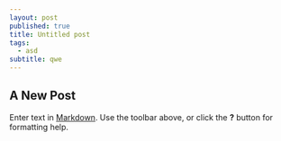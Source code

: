 ```yaml
---
layout: post
published: true
title: Untitled post
tags: 
  - asd
subtitle: qwe
---
```


## A New Post

Enter text in [Markdown](http://daringfireball.net/projects/markdown/). Use the toolbar above, or click the **?** button for formatting help.
